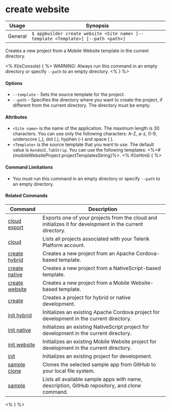 create website
==========

Usage | Synopsis
------|-------
General | `$ appbuilder create website <Site name> [--template <Template>] [--path <path>]`

Creates a new project from a Mobile Website template in the current directory.

<% if(isConsole) { %>
WARNING: Always run this command in an empty directory or specify `--path` to an empty directory.
<% } %>
#### Options
* `--template` - Sets the source template for the project.
* `--path` - Specifies the directory where you want to create the project, if different from the current directory. The directory must be empty.

#### Attributes
* `<Site name>` is the name of the application. The maximum length is 30 characters. You can use only the following characters: A-Z, a-z, 0-9, underscore (_), dot (.), hyphen (-) and space ( ).
* `<Template>` is the source template that you want to use. The default value is `KendoUI.TabStrip`. You can use the following templates: <%=#{mobileWebsiteProject.projectTemplatesString}%>.
<% if(isHtml) { %>
#### Command Limitations

* You must run this command in an empty directory or specify `--path` to an empty directory.

#### Related Commands

Command | Description
----------|----------
[cloud export](cloud-export.html) | Exports one of your projects from the cloud and initializes it for development in the current directory.
[cloud](cloud.html) | Lists all projects associated with your Telerik Platform account.
[create hybrid](create-hybrid.html) | Creates a new project from an Apache Cordova-based template.
[create native](create-native.html) | Creates a new project from a NativeScript-based template.
[create website](create-website.html) | Creates a new project from a Mobile Website-based template.
[create](create.html) | Creates a project for hybrid or native development.
[init hybrid](init-hybrid.html) | Initializes an existing Apache Cordova project for development in the current directory.
[init native](init-native.html) | Initializes an existing NativeScript project for development in the current directory.
[init website](init-website.html) | Initializes an existing Mobile Website project for development in the current directory.
[init](init.html) | Initializes an existing project for development.
[sample clone](sample-clone.html) | Clones the selected sample app from GitHub to your local file system.
[sample](sample.html) | Lists all available sample apps with name, description, GitHub repository, and clone command.
<% } %>